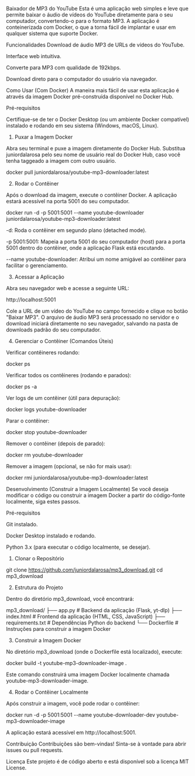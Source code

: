Baixador de MP3 do YouTube
Esta é uma aplicação web simples e leve que permite baixar o áudio de vídeos do YouTube diretamente para o seu computador, convertendo-o para o formato MP3. A aplicação é conteinerizada com Docker, o que a torna fácil de implantar e usar em qualquer sistema que suporte Docker.

Funcionalidades
Download de áudio MP3 de URLs de vídeos do YouTube.

Interface web intuitiva.

Converte para MP3 com qualidade de 192kbps.

Download direto para o computador do usuário via navegador.

Como Usar (Com Docker)
A maneira mais fácil de usar esta aplicação é através da imagem Docker pré-construída disponível no Docker Hub.

Pré-requisitos

Certifique-se de ter o Docker Desktop (ou um ambiente Docker compatível) instalado e rodando em seu sistema (Windows, macOS, Linux).

1. Puxar a Imagem Docker

Abra seu terminal e puxe a imagem diretamente do Docker Hub. Substitua juniordalarosa pelo seu nome de usuário real do Docker Hub, caso você tenha taggeado a imagem com outro usuário.

docker pull juniordalarosa/youtube-mp3-downloader:latest

2. Rodar o Contêiner

Após o download da imagem, execute o contêiner Docker. A aplicação estará acessível na porta 5001 do seu computador.

docker run -d -p 5001:5001 --name youtube-downloader juniordalarosa/youtube-mp3-downloader:latest

-d: Roda o contêiner em segundo plano (detached mode).

-p 5001:5001: Mapeia a porta 5001 do seu computador (host) para a porta 5001 dentro do contêiner, onde a aplicação Flask está escutando.

--name youtube-downloader: Atribui um nome amigável ao contêiner para facilitar o gerenciamento.

3. Acessar a Aplicação

Abra seu navegador web e acesse a seguinte URL:

http://localhost:5001

Cole a URL de um vídeo do YouTube no campo fornecido e clique no botão "Baixar MP3". O arquivo de áudio MP3 será processado no servidor e o download iniciará diretamente no seu navegador, salvando na pasta de downloads padrão do seu computador.

4. Gerenciar o Contêiner (Comandos Úteis)

Verificar contêineres rodando:

docker ps

Verificar todos os contêineres (rodando e parados):

docker ps -a

Ver logs de um contêiner (útil para depuração):

docker logs youtube-downloader

Parar o contêiner:

docker stop youtube-downloader

Remover o contêiner (depois de parado):

docker rm youtube-downloader

Remover a imagem (opcional, se não for mais usar):

docker rmi juniordalarosa/youtube-mp3-downloader:latest

Desenvolvimento (Construir a Imagem Localmente)
Se você deseja modificar o código ou construir a imagem Docker a partir do código-fonte localmente, siga estes passos.

Pré-requisitos

Git instalado.

Docker Desktop instalado e rodando.

Python 3.x (para executar o código localmente, se desejar).

1. Clonar o Repositório

git clone https://github.com/juniordalarosa/mp3_download.git
cd mp3_download

2. Estrutura do Projeto

Dentro do diretório mp3_download, você encontrará:

mp3_download/
├── app.py          # Backend da aplicação (Flask, yt-dlp)
├── index.html      # Frontend da aplicação (HTML, CSS, JavaScript)
├── requirements.txt # Dependências Python do backend
└── Dockerfile      # Instruções para construir a imagem Docker

3. Construir a Imagem Docker

No diretório mp3_download (onde o Dockerfile está localizado), execute:

docker build -t youtube-mp3-downloader-image .

Este comando construirá uma imagem Docker localmente chamada youtube-mp3-downloader-image.

4. Rodar o Contêiner Localmente

Após construir a imagem, você pode rodar o contêiner:

docker run -d -p 5001:5001 --name youtube-downloader-dev youtube-mp3-downloader-image

A aplicação estará acessível em http://localhost:5001.

Contribuição
Contribuições são bem-vindas! Sinta-se à vontade para abrir issues ou pull requests.

Licença
Este projeto é de código aberto e está disponível sob a licença MIT License.
